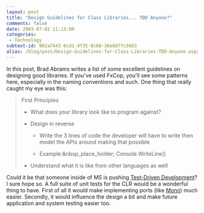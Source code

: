 ```yaml
---
layout: post
title: "Design Guidelines for Class Libraries... TDD Anyone?"
comments: false
date: 2003-07-02 11:13:00
categories:
 - Technology
subtext-id: 902a7443-0cd1-4f35-8c68-36e8d77c50d3
alias: /blog/post/Design-Guidelines-for-Class-Libraries-TDD-Anyone.aspx
---
```



In this post, Brad Abrams writes a list of some excellent guidelines on designing good libraries. If you've used FxCop, you'll see some patterns here, especially in the naming conventions and such. One thing that really caught my eye was this:

> First Principles
> 
>   * What does your library look like to program against?
> 
>   * Design in reverse
> 
>     * Write the 3 lines of code the developer will have to write then model the APIs around making that possible
> 
>     * Example:&nbsp_place_holder; Console.WriteLine()
> 
>   * Understand what it is like from other languages as well

Could it be that someone inside of MS is pushing [Test-Driven Development](http://www.peterprovost.org/wiki/ow.asp?Test%2DDriven%5FDevelopment%5FIn%5F%2ENET)? I sure hope so. A full suite of unit tests for the CLR would be a wonderful thing to have. First of all it would make implementing ports (like [Mono](http://www.go-mono.com/)) much easier. Secondly, it would influence the design a bit and make future application and system testing easier too.
